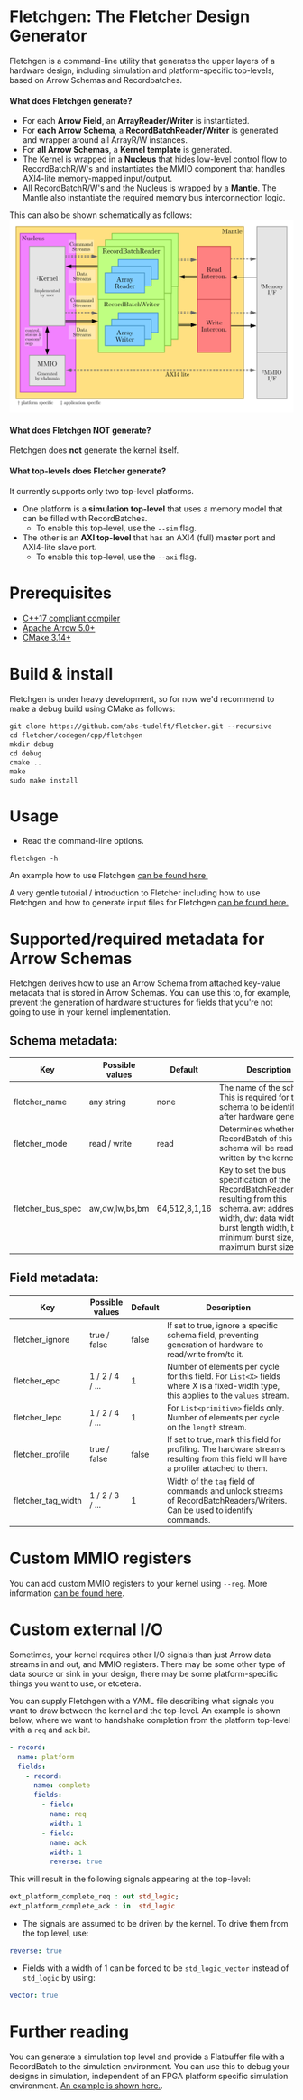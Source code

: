 # Fletchgen: The Fletcher Design Generator

Fletchgen is a command-line utility that generates the upper layers of a
hardware design, including simulation and platform-specific top-levels, based on
Arrow Schemas and Recordbatches.

#### What does Fletchgen generate?

- For each **Arrow Field**, an **ArrayReader/Writer** is instantiated.
- For **each Arrow Schema**, a **RecordBatchReader/Writer** is generated and
  wrapper around all ArrayR/W instances.
- For **all Arrow Schemas**, a **Kernel template** is generated.
- The Kernel is wrapped in a **Nucleus** that hides low-level control flow to
  RecordBatchR/W's and instantiates the
  MMIO component that handles AXI4-lite memory-mapped input/output.
- All RecordBatchR/W's and the Nucleus is wrapped by a **Mantle**. The Mantle
  also instantiate the required memory bus interconnection logic.

This can also be shown schematically as follows:
![Fletchgen output, schematically](./docs/fletchgen.svg)

#### What does Fletchgen NOT generate?

Fletchgen does **not** generate the kernel itself.

#### What top-levels does Fletcher generate?

It currently supports only two top-level platforms.

- One platform is a **simulation top-level** that uses a memory model that can
  be filled with RecordBatches.
  - To enable this top-level, use the `--sim` flag.
- The other is an **AXI top-level** that has an AXI4 (full) master port and
  AXI4-lite slave port.
  - To enable this top-level, use the `--axi` flag.

# Prerequisites

- [C++17 compliant compiler](https://clang.llvm.org/)
- [Apache Arrow 5.0+](https://github.com/apache/arrow)
- [CMake 3.14+](https://cmake.org/)

# Build & install

Fletchgen is under heavy development, so for now we'd recommend to make a debug
build using CMake as follows:

```console
git clone https://github.com/abs-tudelft/fletcher.git --recursive
cd fletcher/codegen/cpp/fletchgen
mkdir debug
cd debug
cmake ..
make
sudo make install
```

# Usage

- Read the command-line options.

```console
fletchgen -h
```

An example how to use Fletchgen [can be found here.](../../test/stringread/README.md)

A very gentle tutorial / introduction to Fletcher including how to use Fletchgen
and how to generate input files for Fletchgen
[can be found here.](../../../examples/sum/README.md)

# Supported/required metadata for Arrow Schemas

Fletchgen derives how to use an Arrow Schema from attached key-value metadata
that is stored in Arrow Schemas. You can use this to, for example, prevent the
generation of hardware structures for fields that you're not going to use in
your kernel implementation.

## Schema metadata:

| Key               | Possible values | Default       | Description                                                                                                                                                                                             |
| ----------------- | --------------- | ------------- | ------------------------------------------------------------------------------------------------------------------------------------------------------------------------------------------------------- |
| fletcher_name     | any string      | none          | The name of the schema. This is required for the schema to be identifiable after hardware generation.                                                                                                   |
| fletcher_mode     | read / write    | read          | Determines whether a RecordBatch of this schema will be read or written by the kernel.                                                                                                                  |
| fletcher_bus_spec | aw,dw,lw,bs,bm  | 64,512,8,1,16 | Key to set the bus specification of the RecordBatchReader/Writer resulting from this schema. aw: address width, dw: data width, lw: burst length width, bs: minimum burst size, bm: maximum burst size. |

## Field metadata:

| Key                | Possible values | Default | Description                                                                                                                           |
| ------------------ | --------------- | ------- | ------------------------------------------------------------------------------------------------------------------------------------- |
| fletcher_ignore    | true / false    | false   | If set to true, ignore a specific schema field, preventing generation of hardware to read/write from/to it.                           |
| fletcher_epc       | 1 / 2 / 4 / ... | 1       | Number of elements per cycle for this field. For `List<X>` fields where X is a fixed-width type, this applies to the `values` stream. |
| fletcher_lepc      | 1 / 2 / 4 / ... | 1       | For `List<primitive>` fields only. Number of elements per cycle on the `length` stream.                                               |
| fletcher_profile   | true / false    | false   | If set to true, mark this field for profiling. The hardware streams resulting from this field will have a profiler attached to them.  |
| fletcher_tag_width | 1 / 2 / 3 / ... | 1       | Width of the `tag` field of commands and unlock streams of RecordBatchReaders/Writers. Can be used to identify commands.              |

# Custom MMIO registers

You can add custom MMIO registers to your kernel using `--reg`.
More information [can be found here](../../../docs/mmio.md).

# Custom external I/O

Sometimes, your kernel requires other I/O signals than just Arrow data streams
in and out, and MMIO registers. There may be some other type of data source or
sink in your design, there may be some platform-specific things you want to use,
or etcetera.

You can supply Fletchgen with a YAML file describing what signals you want to
draw between the kernel and the top-level. An example is shown below, where we
want to handshake completion from the platform top-level with a `req` and `ack`
bit.

```yaml
- record:
  name: platform
  fields:
    - record:
      name: complete
      fields:
        - field:
          name: req
          width: 1
        - field:
          name: ack
          width: 1
          reverse: true
```

This will result in the following signals appearing at the top-level:

```vhdl
ext_platform_complete_req : out std_logic;
ext_platform_complete_ack : in  std_logic
```

- The signals are assumed to be driven by the kernel. To drive them from the top
  level, use:

```yaml
reverse: true
```

- Fields with a width of 1 can be forced to be `std_logic_vector` instead of
  `std_logic` by using:

```yaml
vector: true
```

# Further reading

You can generate a simulation top level and provide a Flatbuffer file with a
RecordBatch to the simulation environment. You can use this to debug your
designs in simulation, independent of an FPGA platform specific simulation
environment. [An example is shown here.](../../test/stringread/README.md).
